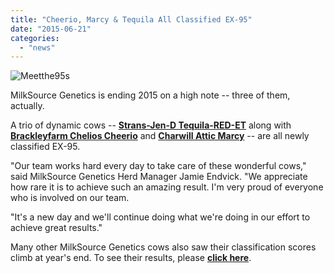 ```yaml
---
title: "Cheerio, Marcy & Tequila All Classified EX-95"
date: "2015-06-21"
categories: 
  - "news"
---
```


![Meetthe95s](http://milk-source.local/wp-content/uploads/2015/12/Meetthe95s-1024x768.jpg)

MilkSource Genetics is ending 2015 on a high note -- three of them, actually.

A trio of dynamic cows -- **[Strans-Jen-D Tequila-RED-ET](http://milk-source.local/milksource-genetics/great-cows/#!/Strans-Jen-D-Tequila-Red-ET-EX-94/p/40102059/category=3514356)** along with **[Brackleyfarm Chelios Cheerio](http://milk-source.local/milksource-genetics/great-cows/#!/Brackleyfarm-Chelios-Cheerio-EX-94/p/17155503/category=3514356)** and **[Charwill Attic Marcy](http://milk-source.local/milksource-genetics/great-cows/#!/Charwill-Attic-Marcy-EX-94/p/50612469/category=3514356)** -- are all newly classified EX-95.

"Our team works hard every day to take care of these wonderful cows," said MilkSource Genetics Herd Manager Jamie Endvick. "We appreciate how rare it is to achieve such an amazing result. I'm very proud of everyone who is involved on our team.

"It's a new day and we'll continue doing what we're doing in our effort to achieve great results."

Many other MilkSource Genetics cows also saw their classification scores climb at year's end. To see their results, please **[click here](http://milk-source.local/2015-winds-down-cow-classifications-climb/)**.
